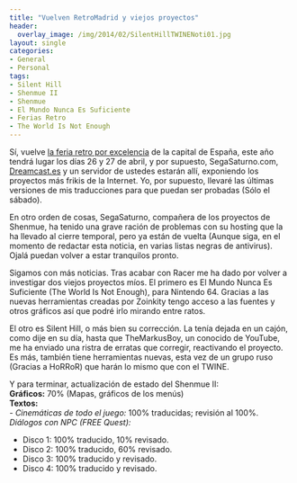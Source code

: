 ```yaml
---
title: "Vuelven RetroMadrid y viejos proyectos"
header:
  overlay_image: /img/2014/02/SilentHillTWINENoti01.jpg
layout: single
categories:
- General
- Personal
tags:
- Silent Hill
- Shenmue II
- Shenmue
- El Mundo Nunca Es Suficiente
- Ferias Retro
- The World Is Not Enough
---
```

Sí, vuelve [la feria retro por excelencia](http://www.retromadrid.org/) 
de la capital de España, este año tendrá lugar  los días 26 y 27 de abril, 
y por supuesto, SegaSaturno.com, [Dreamcast.es](http://www.dreamcast.es) 
y un servidor de ustedes estarán allí, exponiendo los proyectos más frikis 
de la Internet. Yo, por supuesto, llevaré las últimas versiones de mis traducciones 
para que puedan ser probadas (Sólo el sábado).

En otro orden de cosas, SegaSaturno, compañera de los proyectos de Shenmue, 
ha tenido una grave ración de problemas con su hosting que la ha llevado al 
cierre temporal, pero ya están de vuelta (Aunque siga, en el momento de 
redactar esta noticia, en varias listas negras de antivirus). Ojalá puedan 
volver a estar tranquilos pronto.

Sigamos con más noticias. Tras acabar con Racer me ha dado por volver a investigar 
dos viejos proyectos míos. El primero es El Mundo Nunca Es Suficiente (The World Is Not 
Enough), para Nintendo 64. Gracias a las nuevas herramientas creadas por Zoinkity tengo 
acceso a las fuentes y otros gráficos así que podré irlo mirando entre ratos.

El otro es Silent Hill, o más bien su corrección. La tenía dejada en un cajón, como 
dije en su día, hasta que TheMarkusBoy, un conocido de YouTube, me ha enviado una ristra 
de erratas que corregir, reactivando el proyecto. Es más, también tiene herramientas 
nuevas, esta vez de un grupo ruso (Gracias a HoRRoR) que harán lo mismo que con el TWINE.

Y para terminar, actualización de estado del Shenmue II:  
**Gráficos:** 70% (Mapas, gráficos de los menús)  
**Textos:**  
_- Cinemáticas de todo el juego:_ 100% traducidas; revisión al 100%.  
_Diálogos con NPC (FREE Quest):_  
- Disco 1: 100% traducido, 10% revisado.  
- Disco 2: 100% traducido, 60% revisado.  
- Disco 3: 100% traducido y revisado.  
- Disco 4: 100% traducido y revisado.
